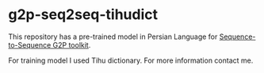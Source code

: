 # g2p-seq2seq-tihudict

This repository has a pre-trained model in Persian Language for [Sequence-to-Sequence G2P toolkit](https://github.com/cmusphinx/g2p-seq2seq).

For training model I used Tihu dictionary. For more information contact me.

